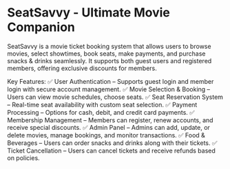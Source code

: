 # SeatSavvy - Ultimate Movie Companion
SeatSavvy is a movie ticket booking system that allows users to browse movies, select showtimes, book seats, make payments, and purchase snacks & drinks seamlessly. It supports both guest users and registered members, offering exclusive discounts for members.

Key Features:
✅ User Authentication – Supports guest login and member login with secure account management.
✅ Movie Selection & Booking – Users can view movie schedules, choose seats.
✅ Seat Reservation System – Real-time seat availability with custom seat selection.
✅ Payment Processing – Options for cash, debit, and credit card payments.
✅ Membership Management – Members can register, renew accounts, and receive special discounts.
✅ Admin Panel – Admins can add, update, or delete movies, manage bookings, and monitor transactions.
✅ Food & Beverages – Users can order snacks and drinks along with their tickets.
✅ Ticket Cancellation – Users can cancel tickets and receive refunds based on policies.

